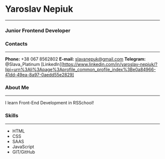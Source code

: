 # Yaroslav Nepiuk
---
### Junior Frontend Developer

### Contacts
---
**Phone:** +38 067 8562802
**E-mail:** slavanepuk@gmail.com
**Telegram:** @Slava_Platinum
[LinkedIn][https://www.linkedin.com/in/yaroslav-nepiuk/?lipi=urn%3Ali%3Apage%3Aprofile_common_profile_index%3Be0a84966-41dd-49ea-8a97-0aedd55e2829]

### About Me
---
I learn Front-End Development in RSSchool!

### Skills
---
* HTML
* CSS
* SAAS
* JavaScript
* GIT/GitHub